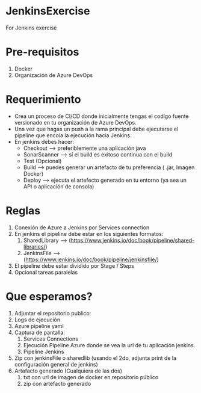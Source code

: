 # JenkinsExercise
For Jenkins exercise 

# Pre-requisitos
1. Docker
2. Organización de Azure DevOps

# Requerimiento

* Crea un proceso de CI/CD donde inicialmente tengas el codígo fuente versionado en tu organización de Azure DevOps.
* Una vez que hagas un push a la rama principal debe ejecutarse el pipeline que encola la ejecución hacia Jenkins.
* En jenkins debes hacer:
  * Checkout --> preferiblemente una aplicación java
  * SonarScanner --> sí el build es exitoso continua con el build
  * Test (Opcional)
  * Build --> puedes generar un artefacto de tu preferencia ( .jar, Imagen Docker)
  * Deploy --> ejecuta el artefecto generado en tu entorno (ya sea un API o aplicación de consola)
 
# Reglas

1. Conexión de Azure a Jenkins por Services connection
2. En jenkins el pipeline debe estar en los siguientes formatos:
    1. SharedLibrary --> (https://www.jenkins.io/doc/book/pipeline/shared-libraries/)
    2. JenkinsFile --> (https://www.jenkins.io/doc/book/pipeline/jenkinsfile/)
3. El pipeline debe estar dividido por Stage / Steps
4. Opcional tareas paralelas

# Que esperamos?

1. Adjuntar el repositorio publico:
  1. Logs de ejecución
  2. Azure pipeline yaml
  3. Captura de pantalla:
     1. Services Connections
     2. Ejecución Pipeline Azure donde se vea la url de tu aplicación jenkins.
     3. Pipeline Jenkins
  4. Zip con jenkinsFile o sharedlib (usando el 2do, adjunta print de la configuración general de jenkins)
  5. Artafacto generado (Cualquiera de las dos)
     1. txt con url de imagen de docker en repositorio público
     2. zip con artefacto generado
